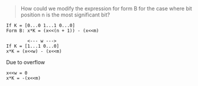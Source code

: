 > How could we modify the expression for form B for the case where bit position
n is the most significant bit?

```
If K = [0...0 1...1 0...0]
Form B: x*K = (x<<(n + 1)) - (x<<m)

        <--- w --->
If K = [1...1 0...0]
x*K = (x<<w) - (x<<m)
```
Due to overflow
```
x<<w = 0
x*K = -(x<<m)
```

